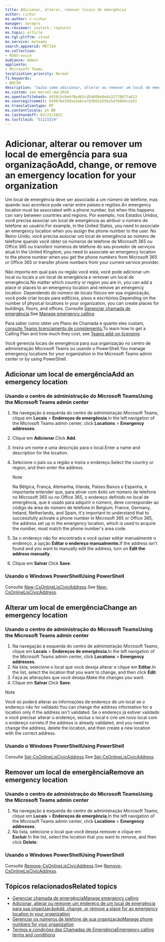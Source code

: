 ```yaml
---
title: Adicionar, alterar, remover locais de emergência
author: cichur
ms.author: v-cichur
manager: serdars
ms.reviewer: jastark, roykuntz
ms.topic: article
ms.tgt.pltfrm: cloud
ms.service: msteams
search.appverid: MET150
ms.collection:
- M365-voice
audience: Admin
appliesto:
- Microsoft Teams
localization_priority: Normal
f1.keywords:
- NOCSH
description: 'Saiba como adicionar, alterar ou remover um local de emergência para sua organização no Microsoft Teams de administração. '
ms.custom: seo-marvel-mar2020
ms.openlocfilehash: b918cbcbebf8edb2cd54d08e0e4a3177867fa623
ms.sourcegitcommit: 01087be29daa3abce7d3b03a55ba5ef8db4ca161
ms.translationtype: MT
ms.contentlocale: pt-BR
ms.lasthandoff: 03/23/2021
ms.locfileid: "51121519"
---
```

# <a name="add-change-or-remove-an-emergency-location-for-your-organization"></a><span data-ttu-id="09607-103">Adicionar, alterar ou remover um local de emergência para sua organização</span><span class="sxs-lookup"><span data-stu-id="09607-103">Add, change, or remove an emergency location for your organization</span></span>

<span data-ttu-id="09607-104">Um local de emergência deve ser associado a um número de telefone, mas quando isso acontece pode variar entre países e regiões.</span><span class="sxs-lookup"><span data-stu-id="09607-104">An emergency location must be associated with a phone number, but when this happens can vary between countries and regions.</span></span> <span data-ttu-id="09607-105">Por exemplo, nos Estados Unidos, você precisa associar um local de emergência ao atribuir o número de telefone ao usuário.</span><span class="sxs-lookup"><span data-stu-id="09607-105">For example, in the United States, you need to associate an emergency location when you assign the phone number to the user.</span></span> <span data-ttu-id="09607-106">No Reino Unido, você precisa associar um local de emergência ao número de telefone quando você obter os números de telefone de Microsoft 365 ou Office 365 ou transferir números de telefone do seu provedor de serviços atual.</span><span class="sxs-lookup"><span data-stu-id="09607-106">In the United Kingdom, you need to associate an emergency location to the phone number when you get the phone numbers from Microsoft 365 or Office 365 or transfer phone numbers from your current service provider.</span></span>

<span data-ttu-id="09607-107">Não importa em qual país ou região você está, você pode adicionar um local ou locais a um local de emergência e remover um local de emergência.</span><span class="sxs-lookup"><span data-stu-id="09607-107">No matter which country or region you are in, you can add a place or places to an emergency location and remove an emergency location.</span></span> <span data-ttu-id="09607-108">Dependendo do número de locais físicos em sua organização, você pode criar locais para edifícios, pisos e escritórios.</span><span class="sxs-lookup"><span data-stu-id="09607-108">Depending on the number of physical locations in your organization, you can create places for buildings, floors, and offices.</span></span> <span data-ttu-id="09607-109">Consulte [Gerenciar chamada de emergência](what-are-emergency-locations-addresses-and-call-routing.md).</span><span class="sxs-lookup"><span data-stu-id="09607-109">See [Manage emergency calling](what-are-emergency-locations-addresses-and-call-routing.md).</span></span>
  
<span data-ttu-id="09607-110">Para saber como obter um Plano de Chamada e quanto eles custam, [consulte Teams licenciamento de complemento.](./teams-add-on-licensing/microsoft-teams-add-on-licensing.md)</span><span class="sxs-lookup"><span data-stu-id="09607-110">To learn how to get a Calling Plan and how much they cost, see [Teams add-on licensing](./teams-add-on-licensing/microsoft-teams-add-on-licensing.md).</span></span>

<span data-ttu-id="09607-111">Você gerencia locais de emergência para sua organização no centro de administração Microsoft Teams ou usando o PowerShell.</span><span class="sxs-lookup"><span data-stu-id="09607-111">You manage emergency locations for your organization in the Microsoft Teams admin center or by using PowerShell.</span></span>
  
## <a name="add-an-emergency-location"></a><span data-ttu-id="09607-112">Adicionar um local de emergência</span><span class="sxs-lookup"><span data-stu-id="09607-112">Add an emergency location</span></span>

### <a name="using-the-microsoft-teams-admin-center"></a><span data-ttu-id="09607-113">Usando o centro de administração do Microsoft Teams</span><span class="sxs-lookup"><span data-stu-id="09607-113">Using the Microsoft Teams admin center</span></span>

1. <span data-ttu-id="09607-114">Na navegação à esquerda do centro de administração Microsoft Teams, clique em **Locais**  >  **Endereços de emergência**.</span><span class="sxs-lookup"><span data-stu-id="09607-114">In the left navigation of the Microsoft Teams admin center, click **Locations** > **Emergency addresses**.</span></span>
2. <span data-ttu-id="09607-115">Clique em **Adicionar**.</span><span class="sxs-lookup"><span data-stu-id="09607-115">Click **Add**.</span></span>
3. <span data-ttu-id="09607-116">Insira um nome e uma descrição para o local.</span><span class="sxs-lookup"><span data-stu-id="09607-116">Enter a name and description for the location.</span></span>
4. <span data-ttu-id="09607-117">Selecione o país ou a região e insira o endereço.</span><span class="sxs-lookup"><span data-stu-id="09607-117">Select the country or region, and then enter the address.</span></span>

   > [!NOTE]
   > <span data-ttu-id="09607-118">Na Bélgica, França, Alemanha, Irlanda, Países Baixos e Espanha, é importante entender que, para ativar com êxito um número de telefone no Microsoft 365 ou no Office 365, o endereço definido no local de emergência, que é usado para adquirir o número, deve corresponder ao código de área do número de telefone.</span><span class="sxs-lookup"><span data-stu-id="09607-118">In Belgium, France, Germany, Ireland, Netherlands, and Spain, it's important to understand that to successfully activate a phone number in Microsoft 365 or Office 365, the address set up in the emergency location, which is used to acquire the number, must match the phone number's area code.</span></span>

5. <span data-ttu-id="09607-119">Se o endereço não for encontrado e você quiser editar manualmente o endereço, a opção **Editar o endereço manualmente.**</span><span class="sxs-lookup"><span data-stu-id="09607-119">If the address isn't found and you want to manually edit the address, turn on **Edit the address manually**.</span></span>
6. <span data-ttu-id="09607-120">Clique em **Salvar**.</span><span class="sxs-lookup"><span data-stu-id="09607-120">Click **Save**.</span></span>

### <a name="using-powershell"></a><span data-ttu-id="09607-121">Usando o Windows PowerShell</span><span class="sxs-lookup"><span data-stu-id="09607-121">Using PowerShell</span></span>

<span data-ttu-id="09607-122">Consulte [New-CsOnlineLisCivicAddress](/powershell/module/skype/new-csonlineliscivicaddress).</span><span class="sxs-lookup"><span data-stu-id="09607-122">See [New-CsOnlineLisCivicAddress](/powershell/module/skype/new-csonlineliscivicaddress).</span></span>
    
## <a name="change-an-emergency-location"></a><span data-ttu-id="09607-123">Alterar um local de emergência</span><span class="sxs-lookup"><span data-stu-id="09607-123">Change an emergency location</span></span>

### <a name="using-the-microsoft-teams-admin-center"></a><span data-ttu-id="09607-124">Usando o centro de administração do Microsoft Teams</span><span class="sxs-lookup"><span data-stu-id="09607-124">Using the Microsoft Teams admin center</span></span>

1. <span data-ttu-id="09607-125">Na navegação à esquerda do centro de administração Microsoft Teams, clique em **Locais**  >  **Endereços de emergência**.</span><span class="sxs-lookup"><span data-stu-id="09607-125">In the left navigation of the Microsoft Teams admin center, click **Locations** > **Emergency addresses**.</span></span>
2. <span data-ttu-id="09607-126">Na lista, selecione o local que você deseja alterar e clique em **Editar**.</span><span class="sxs-lookup"><span data-stu-id="09607-126">In the list, select the location that you want to change, and then click **Edit**.</span></span>
3. <span data-ttu-id="09607-127">Faça as alterações que você deseja.</span><span class="sxs-lookup"><span data-stu-id="09607-127">Make the changes you want.</span></span>
4. <span data-ttu-id="09607-128">Clique em **Salvar**.</span><span class="sxs-lookup"><span data-stu-id="09607-128">Click **Save**.</span></span>

> [!NOTE]
> <span data-ttu-id="09607-129">Você só poderá alterar as informações de endereço de um local se o endereço não for validado.</span><span class="sxs-lookup"><span data-stu-id="09607-129">You can change the address information for a location only if the address isn't validated.</span></span> <span data-ttu-id="09607-130">Se o endereço já estiver validado e você precisar alterar o endereço, exclua o local e crie um novo local com o endereço correto.</span><span class="sxs-lookup"><span data-stu-id="09607-130">If the address is already validated, and you need to change the address, delete the location, and then create a new location with the correct address.</span></span>

### <a name="using-powershell"></a><span data-ttu-id="09607-131">Usando o Windows PowerShell</span><span class="sxs-lookup"><span data-stu-id="09607-131">Using PowerShell</span></span>

<span data-ttu-id="09607-132">Consulte [Set-CsOnlineLisCivicAddress](/powershell/module/skype/set-csonlineliscivicaddress).</span><span class="sxs-lookup"><span data-stu-id="09607-132">See [Set-CsOnlineLisCivicAddress](/powershell/module/skype/set-csonlineliscivicaddress).</span></span>
    
## <a name="remove-an-emergency-location"></a><span data-ttu-id="09607-133">Remover um local de emergência</span><span class="sxs-lookup"><span data-stu-id="09607-133">Remove an emergency location</span></span>

### <a name="using-the-microsoft-teams-admin-center"></a><span data-ttu-id="09607-134">Usando o centro de administração do Microsoft Teams</span><span class="sxs-lookup"><span data-stu-id="09607-134">Using the Microsoft Teams admin center</span></span>

1. <span data-ttu-id="09607-135">Na navegação à esquerda do centro de administração Microsoft Teams, clique em **Locais**  >  **Endereços de emergência**.</span><span class="sxs-lookup"><span data-stu-id="09607-135">In the left navigation of the Microsoft Teams admin center, click **Locations** > **Emergency addresses**.</span></span>
2. <span data-ttu-id="09607-136">Na lista, selecione o local que você deseja remover e clique em **Excluir**.</span><span class="sxs-lookup"><span data-stu-id="09607-136">In the list, select the location that you want to remove, and then click **Delete**.</span></span>

### <a name="using-powershell"></a><span data-ttu-id="09607-137">Usando o Windows PowerShell</span><span class="sxs-lookup"><span data-stu-id="09607-137">Using PowerShell</span></span>

<span data-ttu-id="09607-138">Consulte [Remove-CsOnlineLisCivicAddress](/powershell/module/skype/remove-csonlineliscivicaddress).</span><span class="sxs-lookup"><span data-stu-id="09607-138">See [Remove-CsOnlineLisCivicAddress](/powershell/module/skype/remove-csonlineliscivicaddress).</span></span>

## <a name="related-topics"></a><span data-ttu-id="09607-139">Tópicos relacionados</span><span class="sxs-lookup"><span data-stu-id="09607-139">Related topics</span></span>

- [<span data-ttu-id="09607-140">Gerenciar chamada de emergência</span><span class="sxs-lookup"><span data-stu-id="09607-140">Manage emergency calling</span></span>](what-are-emergency-locations-addresses-and-call-routing.md)
- [<span data-ttu-id="09607-141">Adicionar, alterar ou remover um endereço de um local de emergência para sua organização</span><span class="sxs-lookup"><span data-stu-id="09607-141">Add, change, or remove a place for an emergency location in your organization</span></span>](add-change-remove-emergency-place-organization.md)
- [<span data-ttu-id="09607-142">Gerenciar os números de telefone de sua organização</span><span class="sxs-lookup"><span data-stu-id="09607-142">Manage phone numbers for your organization</span></span>](/microsoftteams/manage-phone-numbers-for-your-organization)
- [<span data-ttu-id="09607-143">Termos e condições das Chamadas de Emergência</span><span class="sxs-lookup"><span data-stu-id="09607-143">Emergency calling terms and conditions</span></span>](./emergency-calling-terms-and-conditions.md)